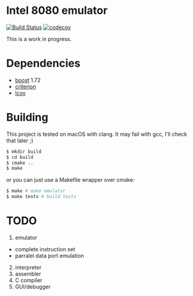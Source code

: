 # Intel 8080 emulator

[![Build Status](https://travis-ci.com/adzierzanowski/intel8080.svg?branch=master)](https://travis-ci.com/adzierzanowski/intel8080)
[![codecov](https://codecov.io/gh/adzierzanowski/intel8080/branch/master/graph/badge.svg)](https://codecov.io/gh/adzierzanowski/intel8080)


This is a work in progress.

# Dependencies

* [boost](https://www.boost.org/) 1.72
* [criterion](https://github.com/Snaipe/Criterion)
* [lcov](http://ltp.sourceforge.net/coverage/lcov.php)

# Building

This project is tested on macOS with clang. It may fail with gcc, I'll
check that later ;)

```bash
$ mkdir build
$ cd build
$ cmake ..
$ make
```

or you can just use a Makefile wrapper over cmake:

```bash
$ make # make emulator
$ make tests # build tests
```

# TODO

1. emulator
  * complete instruction set
  * parralel data port emulation
2. interpreter
3. assembler
4. C compiler
5. GUI/debugger
